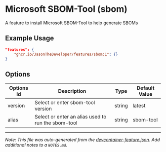 
# Microsoft SBOM-Tool (sbom)

A feature to install Microsoft SBOM-Tool to help generate SBOMs

## Example Usage

```json
"features": {
    "ghcr.io/JasonTheDeveloper/features/sbom:1": {}
}
```

## Options

| Options Id | Description | Type | Default Value |
|-----|-----|-----|-----|
| version | Select or enter sbom-tool version | string | latest |
| alias | Select or enter an alias used to run the sbom-tool | string | sbom-tool |



---

_Note: This file was auto-generated from the [devcontainer-feature.json](https://github.com/JasonTheDeveloper/features/blob/main/src/sbom/devcontainer-feature.json).  Add additional notes to a `NOTES.md`._
